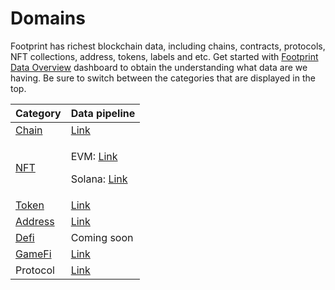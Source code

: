 # Domains

Footprint has richest blockchain data, including chains, contracts, protocols, NFT collections, address, tokens, labels and etc. Get started with [Footprint Data Overview](https://www.footprint.network/@Footprint/Footprint-Data-Overview) dashboard to obtain the understanding what data are we having. Be sure to switch between the categories that are displayed in the top.

| Category                                                                   | Data pipeline                                                                                                                                                          |
| -------------------------------------------------------------------------- | ---------------------------------------------------------------------------------------------------------------------------------------------------------------------- |
| [Chain](https://www.footprint.network/@Footprint/Footprint-Chain-Data)     | [Link](https://footprint.cool/dvPP)                                                                                                                                    |
| [NFT](https://www.footprint.network/@Footprint/Footprint-NFT-Data)         | <p>EVM: <a href="https://static.footprint.network/puml/nft-evm.svg">Link</a></p><p>Solana: <a href="https://static.footprint.network/puml/nft-solana.svg">Link</a></p> |
| [Token](https://www.footprint.network/@Footprint/Footprint-Token-Data)     | [Link](https://footprint.cool/9vDz)                                                                                                                                    |
| [Address](https://www.footprint.network/@Footprint/Footprint-Address-Data) | [Link](https://footprint.cool/7vFu)                                                                                                                                    |
| [Defi](https://www.footprint.network/@Footprint/Footprint-DeFi-Data)       | Coming soon                                                                                                                                                            |
| [GameFi](https://www.footprint.network/@Footprint/Footprint-GameFi-Data)   | [Link](https://footprint.cool/UvGu)                                                                                                                                    |
| Protocol                                                                   | [Link](https://footprint.cool/AvH0)                                                                                                                                    |
